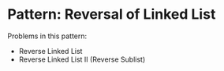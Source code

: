 # Pattern: Reversal of Linked List

Problems in this pattern:

- Reverse Linked List
- Reverse Linked List II (Reverse Sublist)
